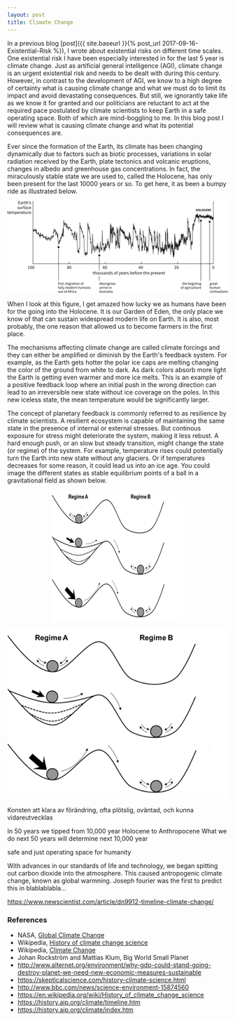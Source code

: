 ```yaml
---
layout: post
title: Climate Change
---
```


In a previous blog [post]({{ site.baseurl }}{% post_url 2017-09-16-Existential-Risk %}), I wrote about existential risks on different time scales. One existential risk I have been especially interested in for the last 5 year is climate change. Just as artificial general intelligence (AGI), climate change is an urgent existential risk and needs to be dealt with during this century. However, in contrast to the development of AGI, we know to a high degree of certainty what is causing climate change and what we must do to limit its impact and avoid devastating consequences. But still, we ignorantly take life as we know it for granted and our politicians are reluctant to act at the required pace postulated by climate scientists to keep Earth in a safe operating space. Both of which are mind-boggling to me. In this blog post I will review what is causing climate change and what its potential consequences are. 

Ever since the formation of the Earth, its climate has been changing dynamically due to factors such as biotic processes, variations in solar radiation received by the Earth, plate tectonics and volcanic eruptions, changes in albedo and greenhouse gas concentrations.   In fact, the miraculously stable state we are used to, called the Holocene, has only been present for the last 10000 years or so. To get here, it as been a bumpy ride as illustrated below. 

![Climate Change](/images/climate-change.jpg)

When I look at this figure, I get amazed how lucky we as humans have been for the going into the Holocene. It is our Garden of Eden, the only place we know of that can sustain widespread modern life on Earth. It is also, most probably, the one reason that allowed us to become farmers in the first place. 

The mechanisms affecting climate change are called climate forcings and they can either be amplified or diminish by the Earth's feedback system. For example, as the Earth gets hotter the polar ice caps are melting changing the color of the ground from white to dark. As dark colors absorb more light the Earth is getting even warmer and more ice melts. This is an example of a positive feedback loop where an initial push in the wrong direction can lead to an irreversible new state without ice coverage on the poles. In this new iceless state, the mean temperature would be significantly larger. 

The concept of planetary feedback is commonly referred to as resilience by climate scientists. A resilient ecosystem is capable of maintaining the same state in the presence of internal or external stresses. But continous exposure for stress might deteriorate the system, making it less rebust. A hard enough push, or an slow but steady transition, might change the state (or regime) of the system. For example, temperature rises could potentially turn the Earth into new state without any glaciers. Or if temperatures decreases for some reason, it could lead us into an ice age. You could image the different states as stable equilibrium points of a ball in a gravitational field as shown below.

<p align="center">
  <img width="300" height="300" src="/images/tipping-points.png">
</p>

![Tipping Points](/images/tipping-points.png)


Konsten att
klara av förändring,
ofta plötslig, oväntad, och kunna
vidareutvecklas
 
In 50 years we tipped from 10,000 year Holocene to Anthropocene
What we do next 50 years will determine next 10,000 year

safe and just operating space for humanity

With advances in our standards of life and technology, we began spitting out carbon dioxide into the atmosphere. This caused antropogenic climate change, known as global warmning. Joseph fourier was the first to predict this in blablablabla... 

https://www.newscientist.com/article/dn9912-timeline-climate-change/

### References
* NASA, [Global Climate Change](https://climate.nasa.gov/)
* Wikipedia, [History of climate change science](https://en.wikipedia.org/wiki/History_of_climate_change_science)
* Wikipedia, [Climate Change](https://en.wikipedia.org/wiki/Climate_change)
* Johan Rockström and Mattias Klum, Big World Small Planet
* http://www.alternet.org/environment/why-gdp-could-stand-going-destroy-planet-we-need-new-economic-measures-sustainable
* https://skepticalscience.com/history-climate-science.html
* http://www.bbc.com/news/science-environment-15874560
* https://en.wikipedia.org/wiki/History_of_climate_change_science
* https://history.aip.org/climate/timeline.htm
* https://history.aip.org/climate/index.htm